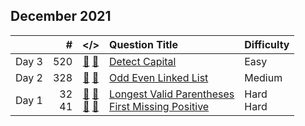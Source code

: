 ## December 2021

||#|</>|Question Title|Difficulty|
|:--|--:|:-:|:--|:--|
|Day 3|520|[📎](../src/q_501_550/q0520.hpp) [📝](../src/q_501_550/q0520_unittest.hpp)|[Detect Capital](https://leetcode.com/problems/detect-capital/)|Easy|
|Day 2|328|[📎](../src/q_301_350/q0328.hpp) [📝](../src/q_301_350/q0328_unittest.hpp)|[Odd Even Linked List](https://leetcode.com/problems/odd-even-linked-list/)|Medium|
|Day 1|32<br>41|[📎](../src/q_1_50/q0032.hpp) [📝](../src/q_1_50/q0032_unittest.hpp)<br>[📎](../src/q_1_50/q0041.hpp) [📝](../src/q_1_50/q0041_unittest.hpp)|[Longest Valid Parentheses](https://leetcode.com/problems/longest-valid-parentheses/)<br>[First Missing Positive](https://leetcode.com/problems/first-missing-positive/)|Hard<br>Hard|


